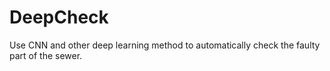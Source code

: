 # DeepCheck
Use CNN and other deep learning method to automatically check the faulty part of the sewer.
